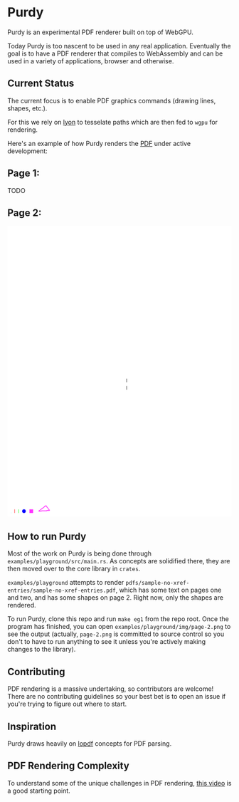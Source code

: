 # Purdy

Purdy is an experimental PDF renderer built on top of WebGPU.

Today Purdy is too nascent to be used in any real application. Eventually the goal is to have a PDF renderer that compiles to WebAssembly and can be used in a variety of applications, browser and otherwise.

## Current Status

The current focus is to enable PDF graphics commands (drawing lines, shapes, etc.).

For this we rely on [lyon](https://github.com/nical/lyon) to tesselate paths which are then fed to `wgpu` for rendering.

Here's an example of how Purdy renders the [PDF](https://github.com/murtyjones/purdy/raw/master/pdfs/sample-no-xref-entries/sample-no-xref-entries.pdf) under active development:

## Page 1:

TODO

## Page 2:

![Page 2 of the sample PDF](./examples/playground/img/page-2.png)

## How to run Purdy

Most of the work on Purdy is being done through `examples/playground/src/main.rs`. As concepts are solidified there, they are then moved over to the core library in `crates`.

`examples/playground` attempts to render `pdfs/sample-no-xref-entries/sample-no-xref-entries.pdf`, which has some text on pages one and two, and has some shapes on page 2. Right now, only the shapes are rendered.

To run Purdy, clone this repo and run `make eg1` from the repo root. Once the program has finished, you can open `examples/playground/img/page-2.png` to see the output (actually, `page-2.png` is committed to source control so you don't to have to run anything to see it unless you're actively making changes to the library).

## Contributing

PDF rendering is a massive undertaking, so contributors are welcome! There are no contributing guidelines so your best bet is to open an issue if you're trying to figure out where to start.

## Inspiration

Purdy draws heavily on [lopdf](https://github.com/J-F-Liu/lopdf) concepts for PDF parsing.

## PDF Rendering Complexity

To understand some of the unique challenges in PDF rendering, [this video](https://www.youtube.com/watch?v=TiqDqd-1pwU) is a good starting point.
